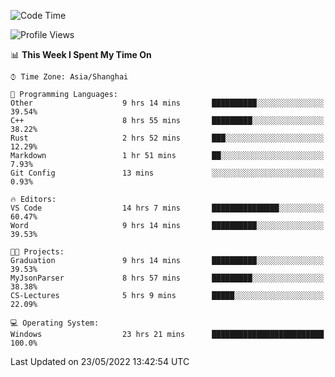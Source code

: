 <!--START_SECTION:waka-->
![Code Time](http://img.shields.io/badge/Code%20Time-48%20hrs%2031%20mins-blue)

![Profile Views](http://img.shields.io/badge/Profile%20Views-81-blue)

📊 **This Week I Spent My Time On** 

```text
⌚︎ Time Zone: Asia/Shanghai

💬 Programming Languages: 
Other                    9 hrs 14 mins       ██████████░░░░░░░░░░░░░░░   39.54% 
C++                      8 hrs 55 mins       █████████░░░░░░░░░░░░░░░░   38.22% 
Rust                     2 hrs 52 mins       ███░░░░░░░░░░░░░░░░░░░░░░   12.29% 
Markdown                 1 hr 51 mins        ██░░░░░░░░░░░░░░░░░░░░░░░   7.93% 
Git Config               13 mins             ░░░░░░░░░░░░░░░░░░░░░░░░░   0.93%

🔥 Editors: 
VS Code                  14 hrs 7 mins       ███████████████░░░░░░░░░░   60.47% 
Word                     9 hrs 14 mins       ██████████░░░░░░░░░░░░░░░   39.53%

🐱‍💻 Projects: 
Graduation               9 hrs 14 mins       ██████████░░░░░░░░░░░░░░░   39.53% 
MyJsonParser             8 hrs 57 mins       █████████░░░░░░░░░░░░░░░░   38.38% 
CS-Lectures              5 hrs 9 mins        █████░░░░░░░░░░░░░░░░░░░░   22.09%

💻 Operating System: 
Windows                  23 hrs 21 mins      █████████████████████████   100.0%

```


 Last Updated on 23/05/2022 13:42:54 UTC
<!--END_SECTION:waka-->
